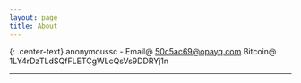 ```yaml
---
layout: page
title: About
---
```


{: .center-text}
anonymoussc - Email@ 50c5ac69@opayq.com
Bitcoin@ 1LY4rDzTLdSQfFLETCgWLcQsVs9DDRYj1n

---
